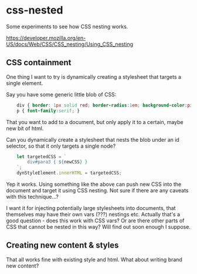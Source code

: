 css-nested
==========

Some experiments to see how CSS nesting works.


https://developer.mozilla.org/en-US/docs/Web/CSS/CSS_nesting/Using_CSS_nesting



CSS containment
---------------

One thing I want to try is dynamically creating a stylesheet that targets a single element.

Say you have some generic little blob of CSS:

```css
	div { border: 1px solid red; border-radius:1em; background-color:pink; padding:1em; }
	p { font-family:serif; }
```

That you want to add to a document, but only apply it to a certain, maybe new bit of html.

Can you dynamically create a stylesheet that nests the blob under an id selector, so that it only targets a single node?

```js
	let targetedCSS = `
		div#para3 { ${newCSS} }
	`;
	dynStyleElement.innerHTML = targetedCSS;
```

Yep it works. Using something like the above can push new CSS into the document and target it using CSS nesting.
Not sure if there are any caveats with this technique...?

I want it for injecting potentially large stylesheets into documents, that themselves may have their own vars (???) nestings etc.
Actually that's a good question - does this work with CSS vars?
Or are there other parts of CSS that cannot be nested in this way?
Will find out soon enough I suppose.



Creating new content & styles
-----------------------------

That all works fine with existing style and html.
What about writing brand new content?





